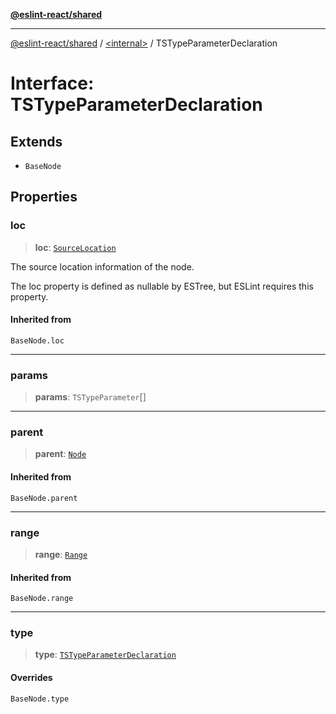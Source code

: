 [**@eslint-react/shared**](../../README.md)

***

[@eslint-react/shared](../../README.md) / [\<internal\>](../README.md) / TSTypeParameterDeclaration

# Interface: TSTypeParameterDeclaration

## Extends

- `BaseNode`

## Properties

### loc

> **loc**: [`SourceLocation`](SourceLocation.md)

The source location information of the node.

The loc property is defined as nullable by ESTree, but ESLint requires this property.

#### Inherited from

`BaseNode.loc`

***

### params

> **params**: `TSTypeParameter`[]

***

### parent

> **parent**: [`Node`](../type-aliases/Node.md)

#### Inherited from

`BaseNode.parent`

***

### range

> **range**: [`Range`](../type-aliases/Range.md)

#### Inherited from

`BaseNode.range`

***

### type

> **type**: [`TSTypeParameterDeclaration`](../README.md#tstypeparameterdeclaration)

#### Overrides

`BaseNode.type`
